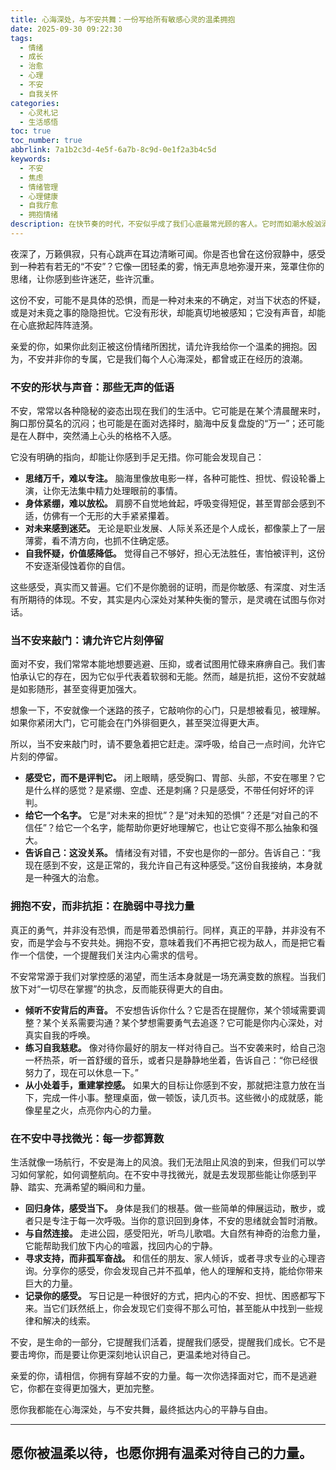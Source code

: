```yaml
---
title: 心海深处，与不安共舞：一份写给所有敏感心灵的温柔拥抱
date: 2025-09-30 09:22:30
tags:
  - 情绪
  - 成长
  - 治愈
  - 心理
  - 不安
  - 自我关怀
categories:
  - 心灵札记
  - 生活感悟
toc: true
toc_number: true
abbrlink: 7a1b2c3d-4e5f-6a7b-8c9d-0e1f2a3b4c5d
keywords:
  - 不安
  - 焦虑
  - 情绪管理
  - 心理健康
  - 自我疗愈
  - 拥抱情绪
description: 在快节奏的时代，不安似乎成了我们心底最常光顾的客人。它时而如潮水般汹涌，时而如细雨般绵长，让我们感到迷茫、无助。这篇文章，不是要告诉你如何彻底消除不安，而是想邀请你，和我一起，温柔地看见它、理解它，并最终学会与它共舞。因为，不安并非全然是敌人，它也可能是指引我们走向内心深处，发现更强大自我的向导。
---
```


夜深了，万籁俱寂，只有心跳声在耳边清晰可闻。你是否也曾在这份寂静中，感受到一种若有若无的“不安”？它像一团轻柔的雾，悄无声息地弥漫开来，笼罩住你的思绪，让你感到些许迷茫，些许沉重。

这份不安，可能不是具体的恐惧，而是一种对未来的不确定，对当下状态的怀疑，或是对未竟之事的隐隐担忧。它没有形状，却能真切地被感知；它没有声音，却能在心底掀起阵阵涟漪。

亲爱的你，如果你此刻正被这份情绪所困扰，请允许我给你一个温柔的拥抱。因为，不安并非你的专属，它是我们每个人心海深处，都曾或正在经历的浪潮。

### 不安的形状与声音：那些无声的低语

不安，常常以各种隐秘的姿态出现在我们的生活中。它可能是在某个清晨醒来时，胸口那份莫名的沉闷；也可能是在面对选择时，脑海中反复盘旋的“万一”；还可能是在人群中，突然涌上心头的格格不入感。

它没有明确的指向，却能让你感到手足无措。你可能会发现自己：

*   **思绪万千，难以专注。** 脑海里像放电影一样，各种可能性、担忧、假设轮番上演，让你无法集中精力处理眼前的事情。
*   **身体紧绷，难以放松。** 肩膀不自觉地耸起，呼吸变得短促，甚至胃部会感到不适，仿佛有一个无形的大手紧紧攥着。
*   **对未来感到迷茫。** 无论是职业发展、人际关系还是个人成长，都像蒙上了一层薄雾，看不清方向，也抓不住确定感。
*   **自我怀疑，价值感降低。** 觉得自己不够好，担心无法胜任，害怕被评判，这份不安逐渐侵蚀着你的自信。

这些感受，真实而又普遍。它们不是你脆弱的证明，而是你敏感、有深度、对生活有所期待的体现。不安，其实是内心深处对某种失衡的警示，是灵魂在试图与你对话。

### 当不安来敲门：请允许它片刻停留

面对不安，我们常常本能地想要逃避、压抑，或者试图用忙碌来麻痹自己。我们害怕承认它的存在，因为它似乎代表着软弱和无能。然而，越是抗拒，这份不安就越是如影随形，甚至变得更加强大。

想象一下，不安就像一个迷路的孩子，它敲响你的心门，只是想被看见，被理解。如果你紧闭大门，它可能会在门外徘徊更久，甚至哭泣得更大声。

所以，当不安来敲门时，请不要急着把它赶走。深呼吸，给自己一点时间，允许它片刻的停留。

*   **感受它，而不是评判它。** 闭上眼睛，感受胸口、胃部、头部，不安在哪里？它是什么样的感觉？是紧绷、空虚、还是刺痛？只是感受，不带任何好坏的评判。
*   **给它一个名字。** 它是“对未来的担忧”？是“对未知的恐惧”？还是“对自己的不信任”？给它一个名字，能帮助你更好地理解它，也让它变得不那么抽象和强大。
*   **告诉自己：这没关系。** 情绪没有对错，不安也是你的一部分。告诉自己：“我现在感到不安，这是正常的，我允许自己有这种感受。”这份自我接纳，本身就是一种强大的治愈。

### 拥抱不安，而非抗拒：在脆弱中寻找力量

真正的勇气，并非没有恐惧，而是带着恐惧前行。同样，真正的平静，并非没有不安，而是学会与不安共处。拥抱不安，意味着我们不再把它视为敌人，而是把它看作一个信使，一个提醒我们关注内心需求的信号。

不安常常源于我们对掌控感的渴望，而生活本身就是一场充满变数的旅程。当我们放下对“一切尽在掌握”的执念，反而能获得更大的自由。

*   **倾听不安背后的声音。** 不安想告诉你什么？它是否在提醒你，某个领域需要调整？某个关系需要沟通？某个梦想需要勇气去追逐？它可能是你内心深处，对真实自我的呼唤。
*   **练习自我慈悲。** 像对待你最好的朋友一样对待自己。当不安袭来时，给自己泡一杯热茶，听一首舒缓的音乐，或者只是静静地坐着，告诉自己：“你已经很努力了，现在可以休息一下。”
*   **从小处着手，重建掌控感。** 如果大的目标让你感到不安，那就把注意力放在当下，完成一件小事。整理桌面，做一顿饭，读几页书。这些微小的成就感，能像星星之火，点亮你内心的力量。

### 在不安中寻找微光：每一步都算数

生活就像一场航行，不安是海上的风浪。我们无法阻止风浪的到来，但我们可以学习如何掌舵，如何调整航向。在不安中寻找微光，就是去发现那些能让你感到平静、踏实、充满希望的瞬间和力量。

*   **回归身体，感受当下。** 身体是我们的根基。做一些简单的伸展运动，散步，或者只是专注于每一次呼吸。当你的意识回到身体，不安的思绪就会暂时消散。
*   **与自然连接。** 走进公园，感受阳光，听鸟儿歌唱。大自然有神奇的治愈力量，它能帮助我们放下内心的喧嚣，找回内心的宁静。
*   **寻求支持，而非孤军奋战。** 和信任的朋友、家人倾诉，或者寻求专业的心理咨询。分享你的感受，你会发现自己并不孤单，他人的理解和支持，能给你带来巨大的力量。
*   **记录你的感受。** 写日记是一种很好的方式，把内心的不安、担忧、困惑都写下来。当它们跃然纸上，你会发现它们变得不那么可怕，甚至能从中找到一些规律和解决的线索。

不安，是生命的一部分，它提醒我们活着，提醒我们感受，提醒我们成长。它不是要击垮你，而是要让你更深刻地认识自己，更温柔地对待自己。

亲爱的你，请相信，你拥有穿越不安的力量。每一次你选择面对它，而不是逃避它，你都在变得更加强大，更加完整。

愿你我都能在心海深处，与不安共舞，最终抵达内心的平静与自由。

---
愿你被温柔以待，也愿你拥有温柔对待自己的力量。
---